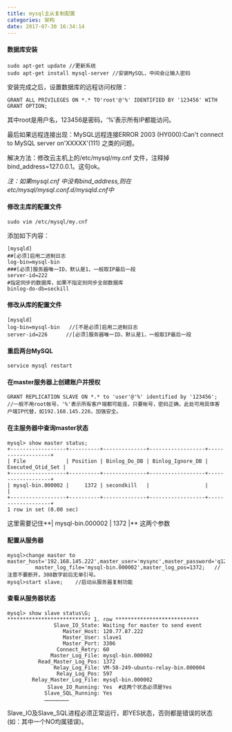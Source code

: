 ```yaml
---
title: mysql主从复制配置
categories: 架构
date: 2017-07-30 16:34:14
---
```


#### 数据库安装

```shell
sudo apt-get update //更新系统
sudo apt-get install mysql-server //安装MySQL，中间会让输入密码
```

安装完成之后，设置数据库的远程访问权限：

```shell
GRANT ALL PRIVILEGES ON *.* TO'root'@'%' IDENTIFIED BY '123456' WITH GRANT OPTION;
```

其中root是用户名，123456是密码，‘%’表示所有IP都能访问。

最后如果远程连接出现：MySQL远程连接ERROR 2003 (HY000):Can't connect to MySQL server on'XXXXX'(111)  之类的问题。

解决方法：修改云主机上的/etc/mysql/my.cnf 文件，注释掉 bind_address=127.0.0.1。这句ok。

*注：如果mysql.cnf 中没有bind_address,则在etc/mysql/mysql.conf.d/mysqld.cnf中*

#### 修改主库的配置文件

```
sudo vim /etc/mysql/my.cnf
```

添加如下内容：

```shell
[mysqld]
##[必须]启用二进制日志
log-bin=mysql-bin   
###[必须]服务器唯一ID，默认是1，一般取IP最后一段
server-id=222      
#指定同步的数据库，如果不指定则同步全部数据库
binlog-do-db=seckill
```

#### 修改从库的配置文件

```shell
[mysqld]
log-bin=mysql-bin   //[不是必须]启用二进制日志
server-id=226      //[必须]服务器唯一ID，默认是1，一般取IP最后一段
```

#### 重启两台MySQL

```shell
service mysql restart
```

#### 在master服务器上创建账户并授权

```mysql
GRANT REPLICATION SLAVE ON *.* to 'user'@'%' identified by '123456'; //一般不用root帐号，'%'表示所有客户端都可能连，只要帐号，密码正确，此处可用具体客户端IP代替，如192.168.145.226，加强安全。
```

#### 在主服务器中查询master状态

```mysql
mysql> show master status;
+------------------+----------+--------------+------------------+-------------------+
| File             | Position | Binlog_Do_DB | Binlog_Ignore_DB | Executed_Gtid_Set |
+------------------+----------+--------------+------------------+-------------------+
| mysql-bin.000002 |     1372 | secondkill   |                  |                   |
+------------------+----------+--------------+------------------+-------------------+
1 row in set (0.00 sec)

```

这里需要记住**| mysql-bin.000002 |     1372 |** 这两个参数

#### 配置从服务器

```mysql
mysql>change master to master_host='192.168.145.222',master_user='mysync',master_password='q123456',
         master_log_file='mysql-bin.000002',master_log_pos=1372;   //注意不要断开，308数字前后无单引号。
mysql>start slave;    //启动从服务器复制功能
```

#### 查看从服务器状态

```mysql
mysql> show slave status\G;
*************************** 1. row ***************************
               Slave_IO_State: Waiting for master to send event
                  Master_Host: 120.77.87.222
                  Master_User: slave1
                  Master_Port: 3306
                Connect_Retry: 60
              Master_Log_File: mysql-bin.000002
          Read_Master_Log_Pos: 1372
               Relay_Log_File: VM-58-249-ubuntu-relay-bin.000004
                Relay_Log_Pos: 597
        Relay_Master_Log_File: mysql-bin.000002
             Slave_IO_Running: Yes  #这两个状态必须是Yes
            Slave_SQL_Running: Yes
            ……………………
```

Slave_IO及Slave_SQL进程必须正常运行，即YES状态，否则都是错误的状态(如：其中一个NO均属错误)。